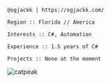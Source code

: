 ```@ogjackk | https://ogjackk.com/```

```Region :: Florida // America```

```Interests :: C#, Automation```

```Experience :: 1.5 years of C#```

```Projects :: None at the moment```

![catpeak](https://user-images.githubusercontent.com/58125153/145124248-3a971de3-a070-430e-9a7b-762aa841ea80.png)

